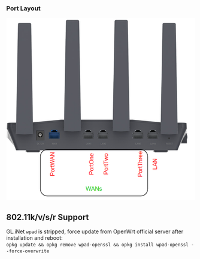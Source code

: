 ### Port Layout
![](assets/flintports.png)

## 802.11k/v/s/r Support
GL.iNet `wpad` is stripped, force update from OpenWrt official server after installation and reboot:  
`opkg update && opkg remove wpad-openssl && opkg install wpad-openssl --force-overwrite`
